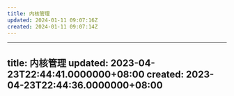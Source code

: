```yaml
---
title: 内核管理
updated: 2024-01-11 09:07:16Z
created: 2024-01-11 09:07:14Z
---
```


---
title: 内核管理
updated: 2023-04-23T22:44:41.0000000+08:00
created: 2023-04-23T22:44:36.0000000+08:00
---

